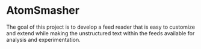 # AtomSmasher

The goal of this project is to develop a feed reader that is easy to customize and extend while making the
unstructured text within the feeds available for analysis and experimentation.

